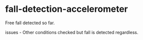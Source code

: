 # fall-detection-accelerometer
Free fall detected so far.

issues - Other conditions checked but fall is detected regardless.
